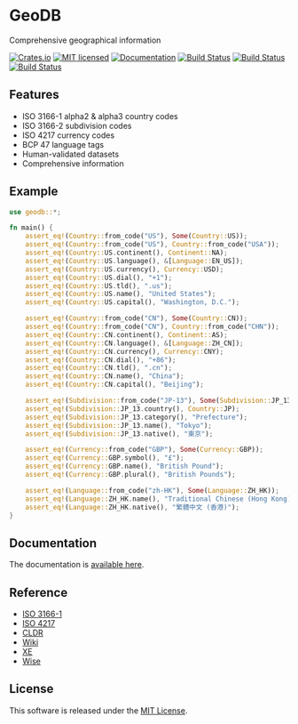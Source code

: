 GeoDB
==========================

Comprehensive geographical information

[![Crates.io][crates-badge]][crates-url]
[![MIT licensed][license-badge]][license-url]
[![Documentation][document-badge]][document-url]
[![Build Status][linux-badge]][linux-url]
[![Build Status][macos-badge]][macos-url]
[![Build Status][windows-badge]][windows-url]

[crates-badge]: https://img.shields.io/crates/v/geodb.svg
[crates-url]: https://crates.io/crates/geodb
[license-badge]: https://img.shields.io/badge/license-MIT-blue.svg
[license-url]: https://github.com/chensoft/geodb/blob/master/LICENSE
[document-badge]: https://docs.rs/geodb/badge.svg
[document-url]: https://docs.rs/geodb
[linux-badge]: https://github.com/chensoft/geodb/actions/workflows/linux.yml/badge.svg
[linux-url]: https://github.com/chensoft/geodb/actions/workflows/linux.yml
[macos-badge]: https://github.com/chensoft/geodb/actions/workflows/macos.yml/badge.svg
[macos-url]: https://github.com/chensoft/geodb/actions/workflows/macos.yml
[windows-badge]: https://github.com/chensoft/geodb/actions/workflows/windows.yml/badge.svg
[windows-url]: https://github.com/chensoft/geodb/actions/workflows/windows.yml

## Features

- ISO 3166-1 alpha2 & alpha3 country codes
- ISO 3166-2 subdivision codes
- ISO 4217 currency codes
- BCP 47 language tags
- Human-validated datasets
- Comprehensive information

## Example

```rust
use geodb::*;

fn main() {
    assert_eq!(Country::from_code("US"), Some(Country::US));
    assert_eq!(Country::from_code("US"), Country::from_code("USA"));
    assert_eq!(Country::US.continent(), Continent::NA);
    assert_eq!(Country::US.language(), &[Language::EN_US]);
    assert_eq!(Country::US.currency(), Currency::USD);
    assert_eq!(Country::US.dial(), "+1");
    assert_eq!(Country::US.tld(), ".us");
    assert_eq!(Country::US.name(), "United States");
    assert_eq!(Country::US.capital(), "Washington, D.C.");

    assert_eq!(Country::from_code("CN"), Some(Country::CN));
    assert_eq!(Country::from_code("CN"), Country::from_code("CHN"));
    assert_eq!(Country::CN.continent(), Continent::AS);
    assert_eq!(Country::CN.language(), &[Language::ZH_CN]);
    assert_eq!(Country::CN.currency(), Currency::CNY);
    assert_eq!(Country::CN.dial(), "+86");
    assert_eq!(Country::CN.tld(), ".cn");
    assert_eq!(Country::CN.name(), "China");
    assert_eq!(Country::CN.capital(), "Beijing");

    assert_eq!(Subdivision::from_code("JP-13"), Some(Subdivision::JP_13));
    assert_eq!(Subdivision::JP_13.country(), Country::JP);
    assert_eq!(Subdivision::JP_13.category(), "Prefecture");
    assert_eq!(Subdivision::JP_13.name(), "Tokyo");
    assert_eq!(Subdivision::JP_13.native(), "東京");

    assert_eq!(Currency::from_code("GBP"), Some(Currency::GBP));
    assert_eq!(Currency::GBP.symbol(), "£");
    assert_eq!(Currency::GBP.name(), "British Pound");
    assert_eq!(Currency::GBP.plural(), "British Pounds");

    assert_eq!(Language::from_code("zh-HK"), Some(Language::ZH_HK));
    assert_eq!(Language::ZH_HK.name(), "Traditional Chinese (Hong Kong)");
    assert_eq!(Language::ZH_HK.native(), "繁體中文 (香港)");
}
```

## Documentation

The documentation is [available here](https://docs.rs/geodb).

## Reference

* [ISO 3166-1](https://www.iso.org/obp/ui/#search)
* [ISO 4217](https://www.six-group.com/en/products-services/financial-information/data-standards.html)
* [CLDR](https://cldr.unicode.org/index/downloads)
* [Wiki](https://en.wikipedia.org/wiki/Main_Page)
* [XE](https://www.xe.com/currencyconverter/convert/?Amount=100&From=HKD&To=USD)
* [Wise](https://wise.com/gb/currency-converter/currencies/usd-us-dollar)

## License

This software is released under the [MIT License](https://github.com/chensoft/geodb?tab=MIT-1-ov-file).